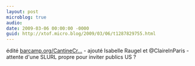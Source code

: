 ```yaml
---
layout: post
microblog: true
audio: 
date: 2009-03-06 00:00:00 -0000
guid: http://xtof.micro.blog/2009/03/06/t1287829755.html
---
```

édité [barcamp.org/CantineCr...](http://barcamp.org/CantineCrisisCamp) - ajouté Isabelle Raugel et @ClaireInParis - attente d'une SLURL propre pour inviter publics US ?
